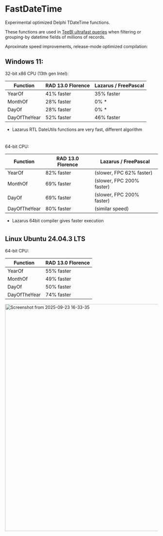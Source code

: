 # FastDateTime
Experimental optimized Delphi TDateTime functions.

These functions are used in [TeeBI ultrafast queries](https://github.com/Steema/TeeBI) when filtering or grouping-by datetime fields of millions of records.

Aproximate speed improvements, release-mode optimized compilation:

## Windows 11:

32-bit x86 CPU (13th gen Intel):

| Function | RAD 13.0 Florence | Lazarus / FreePascal |
|----------|-----------------|----------------------|
|YearOf |41% faster|35% faster|
|MonthOf|28% faster|0% *|
|DayOf  |28% faster|0% *|
|DayOfTheYear|52% faster|46% faster|

* Lazarus RTL DateUtils functions are very fast, different algorithm

#  

64-bit CPU:

| Function | RAD 13.0 Florence | Lazarus / FreePascal |
|----------|-----------------|----------------------|
|YearOf |82% faster|(slower, FPC 62% faster)|
|MonthOf|69% faster|(slower, FPC 200% faster)|
|DayOf  |69% faster|(slower, FPC 200% faster)|
|DayOfTheYear  |80% faster|(similar speed)|

* Lazarus 64bit compiler gives faster execution 


#

## Linux Ubuntu 24.04.3 LTS

64-bit CPU:

| Function | RAD 13.0 Florence |
|----------|-----------------|
|YearOf |55% faster|
|MonthOf|49% faster|
|DayOf  |50% faster|
|DayOfTheYear|74% faster|


  
<img width="895" height="747" alt="Screenshot from 2025-09-23 16-33-35" src="https://github.com/user-attachments/assets/9bec58f4-d0b8-4140-88a1-06d8d5eeabb6" />


